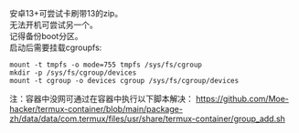 安卓13+可尝试卡刷带13的zip。      
无法开机可尝试另一个。      
记得备份boot分区。      
启动后需要挂载cgroupfs:      
```
mount -t tmpfs -o mode=755 tmpfs /sys/fs/cgroup
mkdir -p /sys/fs/cgroup/devices
mount -t cgroup -o devices cgroup /sys/fs/cgroup/devices
```

注：容器中没网可通过在容器中执行以下脚本解决：
https://github.com/Moe-hacker/termux-container/blob/main/package-zh/data/data/com.termux/files/usr/share/termux-container/group_add.sh
